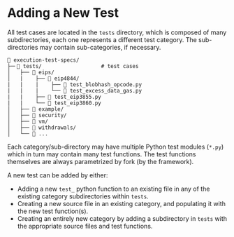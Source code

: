 # Adding a New Test

All test cases are located in the `tests` directory, which is composed of many subdirectories, each one represents a different test category. The sub-directories may contain sub-categories, if necessary.

```
📁 execution-test-specs/
├─╴📁 tests/                   # test cases
│   ├── 📁 eips/
│   |    ├── 📁 eip4844/
|   |    |    ├── 📄 test_blobhash_opcode.py
|   |    |    └── 📄 test_excess_data_gas.py
|   |    ├── 📄 test_eip3855.py
|   |    └── 📄 test_eip3860.py
│   ├── 📁 example/
│   ├── 📁 security/
│   ├── 📁 vm/
│   ├── 📁 withdrawals/
│   └── 📁 ...
```

Each category/sub-directory may have multiple Python test modules (`*.py`) which in turn may contain many test functions. The test functions themselves are always parametrized by fork (by the framework).

A new test can be added by either:

- Adding a new `test_` python function to an existing file in any of the existing category subdirectories within `tests`.
- Creating a new source file in an existing category, and populating it with the new test function(s).
- Creating an entirely new category by adding a subdirectory in `tests` with the appropriate source files and test functions.
